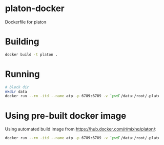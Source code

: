 # platon-docker
Dockerfile for platon


# Building

```bash
docker build -t platon .
```

# Running

```bash
# block dir
mkdir data
docker run --rm -itd --name atp -p 6789:6789 -v `pwd`/data:/root/.platon platon
```


# Using pre-built docker image

Using automated build image from <https://hub.docker.com/r/mixhq/platon/>:

```bash
docker run --rm -itd --name atp -p 6789:6789 -v `pwd`/data:/root/.platon platon
```
